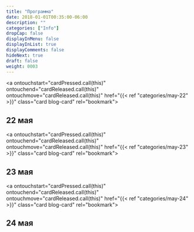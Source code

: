 ```yaml
---
title: "Программа"
date: 2018-01-01T00:35:00-06:00
description: ""
categories: ["Info"]
dropCap: false
displayInMenu: false
displayInList: true
displayComments: false
hideNext: true
draft: false
weight: 0003
---
```


<a ontouchstart="cardPressed.call(this)" ontouchend="cardReleased.call(this)" ontouchmove="cardReleased.call(this)"   href="{{< ref "categories/may-22" >}}" class="card blog-card" rel="bookmark">

  <article class="card-body">
    <h2 class="card-title">22 мая</h2>
  </article>
</a>

<a ontouchstart="cardPressed.call(this)" ontouchend="cardReleased.call(this)" ontouchmove="cardReleased.call(this)"   href="{{< ref "categories/may-23" >}}" class="card blog-card" rel="bookmark">

  <article class="card-body">
    <h2 class="card-title">23 мая</h2>
  </article>
</a>

<a ontouchstart="cardPressed.call(this)" ontouchend="cardReleased.call(this)" ontouchmove="cardReleased.call(this)"   href="{{< ref "categories/may-24" >}}" class="card blog-card" rel="bookmark">

  <article class="card-body">
    <h2 class="card-title">24 мая</h2>
  </article>
</a>
